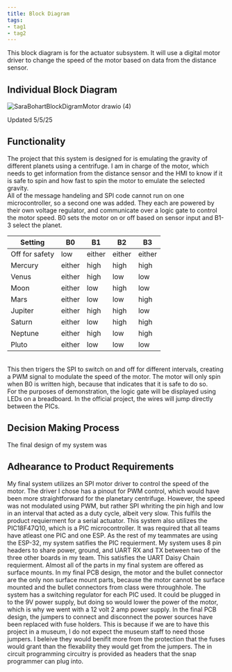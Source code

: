 ```yaml
---
title: Block Diagram
tags:
- tag1
- tag2
---
```

This block diagram is for the actuator subsystem. It will use a digital motor driver to change the speed of the motor based on data from the distance sensor.
## Individual Block Diagram
![SaraBohartBlockDigramMotor drawio (4)](https://github.com/user-attachments/assets/2c7853fb-b3d5-4b63-83ab-6c8d1916eebb)

Updated 5/5/25
## Functionality
The project that this system is designed for is emulating the gravity of different planets using a centrifuge. I am in charge of the motor, which needs to get information from the distance sensor and the HMI to know if it is safe to spin and how fast to spin the motor to emulate the selected gravity. <br>
All of the message handeling and SPI code cannot run on one microcontroller, so a second one was added. They each are powered by their own voltage regulator, and communicate over a logic gate to control the motor speed. B0 sets the motor on or off based on sensor input and B1-3 select the planet. <br>

|Setting|B0|B1|B2|B3|
|-------|---|---|---|---|
|Off for safety|low|either|either|either|
|Mercury|either|high|high|high|
|Venus|either|high|low|low|
|Moon|either|low|high|low|
|Mars|either|low|low|high|
|Jupiter|either|high|high|low|
|Saturn|either|low|high|high|
|Neptune|either|high|low|high|
|Pluto|either|low|low|low|

<br>
This then trigers the SPI to switch on and off for different intervals, creating a PWM signal to modulate the speed of the motor. The motor will only spin when B0 is written high, because that indicates that it is safe to do so. <br>
For the purposes of demonstration, the logic gate will be displayed using LEDs on a breadboard. In the official project, the wires will jump directly between the PICs.

## Decision Making Process
The final design of my system was 

## Adhearance to Product Requirements
My final system utilizes an SPI motor driver to control the speed of the motor. The driver I chose has a pinout for PWM control, which would have been more straightforward for the planetary centrifuge. However, the speed was not modulated using PWM, but rather SPI whriting the pin high and low in an interval that acted as a duty cycle, albeit very slow. This fulfils the product requierment for a serial actuator.
This system also utilizes the PIC18F47Q10, which is a PIC microcontroller. It was required that all teams have atleast one PIC and one ESP. As the rest of my teammates are using the ESP-32, my system satifies the PIC requierment. 
My system uses 8 pin headers to share power, ground, and UART RX and TX between two of the three other boards in my team. This satisfies the UART Daisy Chain requierment. 
Almost all of the parts in my final system are offered as surface mounts. In my final PCB design, the motor and the bullet connector are the only non surface mount parts, because the motor cannot be surface mounted and the bullet connectors from class were throughhole. 
The system has a switching regulator for each PIC used. It could be plugged in to the 9V power supply, but doing so would lower the power of the motor, which is why we went with a 12 volt 2 amp power supply. In the final PCB design, the jumpers to connect and disconnect the power sources have been replaced with fuse holders. This is because if we are to have this project in a museum, I do not expect the museum staff to need those jumpers. I beleive they would benifit more from the protection that the fuses would grant than the flexability they would get from the jumpers. 
The in circuit programming circuitry is provided as headers that the snap programmer can plug into.

